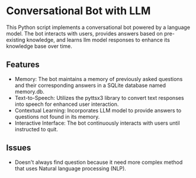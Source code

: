 # Conversational Bot with LLM
This Python script implements a conversational bot powered by a language model. The bot interacts with users, provides answers based on pre-existing knowledge, and learns llm model responses to enhance its knowledge base over time.

## Features
* Memory: The bot maintains a memory of previously asked questions and their corresponding answers in a SQLite database named memory.db.
* Text-to-Speech: Utilizes the pyttsx3 library to convert text responses into speech for enhanced user interaction.
* Contextual Learning: Incorporates LLM model to provide answers to questions not found in its memory.
* Interactive Interface: The bot continuously interacts with users until instructed to quit.

## Issues
* Doesn't always find question because it need more complex method that uses Natural language processing (NLP).